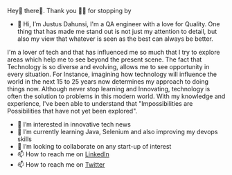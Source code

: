 Hey👋 there🙂. Thank you 🙏🏼 for stopping by

- 👋 Hi, I’m Justus Dahunsi, I'm a QA engineer with a love for Quality. 
One thing that has made me stand out is not just my attention to detail, 
but also my view that whatever is seen as the best can always be better. 

I'm a lover of tech and that has influenced me so much that I try to explore areas which help me to see beyond the present scene.
 The fact that Technology is so diverse and evolving, allows me to see opportunity in every situation. For Instance, imagining how 
technology will influence the world in the next 15 to 25 years now determines my approach to doing things now. 
Although never stop learning and Innovating, technology is often the solution to problems in this modern world. 
With my knowledge and experience, I've been able to understand that
 "Impossibilities are Possibilities that have not yet been explored".

- 👀 I’m interested in innovative tech news
- 🌱 I’m currently learning Java, Selenium and also improving my devops skills
- 💞️ I’m looking to collaborate on any start-up of interest
- 📫 How to reach me on <a href="https://www.linkedin.com/in/justusdah/">LinkedIn</a>
- 📫 How to reach me on <a href="https://twitter.com/jdahunsi5">Twitter</a>

<!---
Hey👋 there🙂. Thank you 🙏🏼 for stopping by

My name is Justus Dahunsi, I'm a QA engineer with a love for Quality. 
One thing that has made me stand out is not just my attention to detail, 
but also my view that whatever is seen as the best can always be better. 

I'm a lover of tech and that has influenced me so much that I try to explore areas which help me to see beyond the present scene.
 The fact that Technology is so diverse and evolving, allows me to see opportunity in every situation. For Instance, imagining how 
technology will influence the world in the next 15 to 25 years now determines my approach to doing things now. 
Although never stop learning and Innovating, technology is often the solution to problems in this modern world. 
With my knowledge and experience, I've been able to understand that
 "Impossibilities are Possibilities that have not yet been explored".
--->
